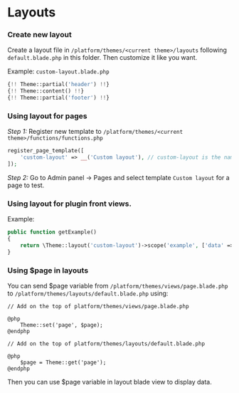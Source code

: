 # Layouts

### Create new layout

Create a layout file in `/platform/themes/<current theme>/layouts` following `default.blade.php` in this folder. Then
customize it like you want.

Example: `custom-layout.blade.php`

```php
{!! Theme::partial('header') !!}
{!! Theme::content() !!}
{!! Theme::partial('footer') !!}
```

### Using layout for pages

*Step 1:* Register new template to `/platform/themes/<current theme>/functions/functions.php`

```php
register_page_template([
    'custom-layout' => __('Custom layout'), // custom-layout is the name of layout file.
]);
```

*Step 2:* Go to Admin panel -> Pages and select template `Custom layout` for a page to test.

### Using layout for plugin front views.

Example:

```php
public function getExample()
{
    return \Theme::layout('custom-layout')->scope('example', ['data' => 123])->render();
}
```

### Using $page in layouts

You can send $page variable from `/platform/themes/views/page.blade.php` to `/platform/themes/layouts/default.blade.php`
using:

```blade
// Add on the top of platform/themes/views/page.blade.php

@php
    Theme::set('page', $page);
@endphp
```

```blade
// Add on the top of platform/themes/layouts/default.blade.php

@php
    $page = Theme::get('page');
@endphp
```

Then you can use $page variable in layout blade view to display data.
